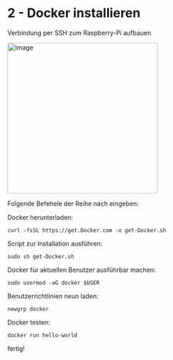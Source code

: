 # 2 - Docker installieren

Verbindung per SSH zum Raspberry-Pi aufbauen

<img width="339" alt="image" src="https://github.com/obenschlaefer/beepi/assets/79227566/1b379304-0e8f-4d02-91f1-f8e7a11c14d7">

Folgende Befehele der Reihe nach eingeben:

Docker herunterladen:
```
curl -fsSL https://get.Docker.com -o get-Docker.sh
```

Script zur Installation ausführen:
```
sudo sh get-Docker.sh
```

Docker für aktuellen Benutzer ausführbar machen:
```
sudo usermod -aG docker $USER
```

Benutzerrichtlinien neun laden:
```
newgrp docker 
```

Docker testen:
```
docker run hello-world
```

fertig!
